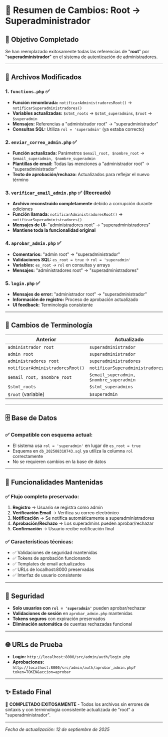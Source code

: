 # 📝 Resumen de Cambios: Root → Superadministrador

## 🎯 **Objetivo Completado**

Se han reemplazado exitosamente todas las referencias de "**root**" por "**superadministrador**" en el sistema de autenticación de administradores.

---

## 📁 **Archivos Modificados**

### 1. **`functions.php`** ✅

- **Función renombrada:** `notificarAdministradoresRoot()` → `notificarSuperadministradores()`
- **Variables actualizadas:** `$stmt_roots` → `$stmt_superadmins`, `$root` → `$superadmin`
- **Mensajes:** Referencias a "administrador root" → "superadministrador"
- **Consultas SQL:** Utiliza `rol = 'superadmin'` (ya estaba correcto)

### 2. **`enviar_correo_admin.php`** ✅

- **Función actualizada:** Parámetros `$email_root, $nombre_root` → `$email_superadmin, $nombre_superadmin`
- **Plantillas de email:** Todas las menciones a "administrador root" → "superadministrador"
- **Texto de aprobación/rechazo:** Actualizados para reflejar el nuevo término

### 3. **`verificar_email_admin.php`** ✅ (Recreado)

- **Archivo reconstruido completamente** debido a corrupción durante ediciones
- **Función llamada:** `notificarAdministradoresRoot()` → `notificarSuperadministradores()`
- **Mensajes de UI:** "administradores root" → "superadministradores"
- **Mantiene toda la funcionalidad original**

### 4. **`aprobar_admin.php`** ✅

- **Comentarios:** "admin root" → "superadministrador"
- **Validaciones SQL:** `es_root = true` → `rol = 'superadmin'`
- **Variables:** `es_root` → `rol` en consultas y arrays
- **Mensajes:** "administradores root" → "superadministradores"

### 5. **`login.php`** ✅

- **Mensajes de error:** "administrador root" → "superadministrador"
- **Información de registro:** Proceso de aprobación actualizado
- **UI feedback:** Terminología consistente

---

## 🔄 **Cambios de Terminología**

| **Anterior**                     | **Actualizado**                         |
| -------------------------------- | --------------------------------------- |
| `administrador root`             | `superadministrador`                    |
| `admin root`                     | `superadministrador`                    |
| `administradores root`           | `superadministradores`                  |
| `notificarAdministradoresRoot()` | `notificarSuperadministradores()`       |
| `$email_root, $nombre_root`      | `$email_superadmin, $nombre_superadmin` |
| `$stmt_roots`                    | `$stmt_superadmins`                     |
| `$root` (variable)               | `$superadmin`                           |

---

## 🗄️ **Base de Datos**

### ✅ **Compatible con esquema actual:**

- El sistema usa `rol = 'superadmin'` en lugar de `es_root = true`
- Esquema en `db_202508310743.sql` ya utiliza la columna `rol` correctamente
- No se requieren cambios en la base de datos

---

## 🚀 **Funcionalidades Mantenidas**

### ✅ **Flujo completo preservado:**

1. **Registro** → Usuario se registra como admin
2. **Verificación Email** → Verifica su correo electrónico
3. **Notificación** → Se notifica automáticamente a superadministradores
4. **Aprobación/Rechazo** → Los superadmins pueden aprobar/rechazar
5. **Confirmación** → Usuario recibe notificación final

### ✅ **Características técnicas:**

- ✅ Validaciones de seguridad mantenidas
- ✅ Tokens de aprobación funcionando
- ✅ Templates de email actualizados
- ✅ URLs de localhost:8000 preservadas
- ✅ Interfaz de usuario consistente

---

## 🔐 **Seguridad**

- **Solo usuarios con `rol = 'superadmin'`** pueden aprobar/rechazar
- **Validaciones de sesión** en `aprobar_admin.php` mantenidas
- **Tokens seguros** con expiración preservados
- **Eliminación automática** de cuentas rechazadas funcional

---

## 🌐 **URLs de Prueba**

- **Login:** `http://localhost:8000/src/admin/auth/login.php`
- **Aprobaciones:** `http://localhost:8000/src/admin/auth/aprobar_admin.php?token=TOKEN&accion=aprobar`

---

## ✨ **Estado Final**

🎉 **COMPLETADO EXITOSAMENTE** - Todos los archivos sin errores de sintaxis y con terminología consistente actualizada de "root" a "superadministrador".

---

_Fecha de actualización: 12 de septiembre de 2025_
